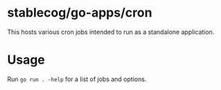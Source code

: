 # stablecog/go-apps/cron

This hosts various cron jobs intended to run as a standalone application.

# Usage

Run `go run . -help` for a list of jobs and options.